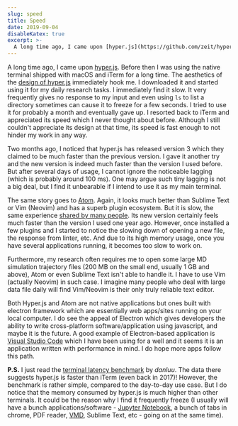 ```yaml
---
slug: speed
title: Speed
date: 2019-09-04
disableKatex: true
excerpt: >-
  A long time ago, I came upon [hyper.js](https://github.com/zeit/hyper). Before then I was using the native terminal shipped with mac OS and iTerm for a long time. The aesthetics of the [design of hyper.js](https://hyper.is/) immediately hook me. I downloaded it and started using it for my daily research tasks. I immediately find it slow. It very frequently gives no response to my input and even using `ls` to list a directory sometimes can cause it to freeze for a few seconds. I tried to use it for probably a month and eventually gave up. I resorted back to iTerm and appreciated its speed which I never thought about before. Although I still couldn't appreciate its design at that time, its speed is fast enough to not hinder my work in any way.
---
```


A long time ago, I came upon [hyper.js](https://github.com/zeit/hyper). Before then I was using the native terminal shipped with macOS and iTerm for a long time. The aesthetics of the [design of hyper.js](https://hyper.is/) immediately hook me. I downloaded it and started using it for my daily research tasks. I immediately find it slow. It very frequently gives no response to my input and even using `ls` to list a directory sometimes can cause it to freeze for a few seconds. I tried to use it for probably a month and eventually gave up. I resorted back to iTerm and appreciated its speed which I never thought about before. Although I still couldn't appreciate its design at that time, its speed is fast enough to not hinder my work in any way.

Two months ago, I noticed that hyper.js has released version 3 which they claimed to be much faster than the previous version. I gave it another try and the new version is indeed much faster than the version I used before. But after several days of usage, I cannot ignore the noticeable lagging (which is probably around 100 ms). One may argue such tiny lagging is not a big deal, but I find it unbearable if I intend to use it as my main terminal. 

The same story goes to [Atom](https://atom.io/). Again, it looks much better than Sublime Text or Vim (Neovim) and has a superb plugin ecosystem. But it is slow, the same experience [shared by many people](https://www.slant.co/options/48/~atom-review). Its new version certainly feels much faster than the version I used one year ago. However, once installed a few plugins and I started to notice the slowing down of opening a new file, the response from linter, etc. And due to its high memory usage, once you have several applications running, it becomes too slow to work on. 

Furthermore, my research often requires me to open some large MD simulation trajectory files (200 MB on the small end, usually 1 GB and above), Atom or even Sublime Text isn't able to handle it. I have to use Vim (actually Neovim) in such case. I imagine many people who deal with large data file daily will find Vim/Neovim is their only truly reliable text editor.

Both Hyper.js and Atom are not native applications but ones built with electron framework which are essentially web apps/sites running on your local computer. I do see the appeal of Electron which gives developers the ability to write cross-platform software/application using javascript, and maybe it is the future. A good example of Electron-based application is [Visual Studio Code](https://code.visualstudio.com/) which I have been using for a well and it seems it is an application written with performance in mind. I do hope more apps follow this path. 

**P.S.** I just read the [terminal latency benchmark](https://danluu.com/term-latency/) by _danluu_. The data there suggests hyper.js is faster than iTerm (even back in 2017)! However, the benchmark is rather simple, compared to the day-to-day use case. But I do notice that the memory consumed by hyper.js is much higher than other terminals. It could be the reason why I find it frequently freeze (I usually will have a bunch applications/software - [Jupyter Notebook](https://jupyter.org/), a bunch of tabs in chrome, PDF reader, [VMD](https://www.ks.uiuc.edu/Research/vmd/), Sublime Text, etc - going on at the same time).